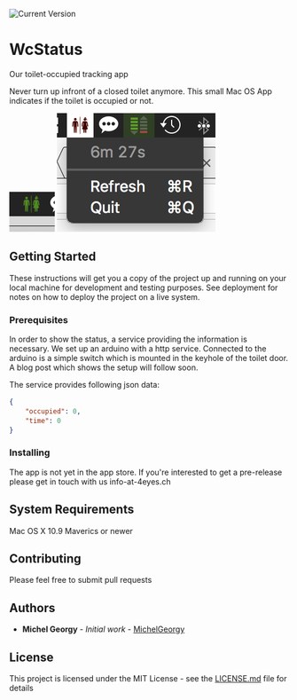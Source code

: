 ![Current Version](https://img.shields.io/badge/version-2.0.0-green.svg)
# WcStatus
Our toilet-occupied tracking app

Never turn up infront of a closed toilet anymore. This small Mac OS App indicates if the toilet is occupied or not.


![free](Docs/Img/free.png)
![Occupied](Docs/Img/occupied.png)

## Getting Started

These instructions will get you a copy of the project up and running on your local machine for development and testing purposes. See deployment for notes on how to deploy the project on a live system.

### Prerequisites

In order to show the status, a service providing the information is necessary. 
We set up an arduino with a http service. 
Connected to the arduino is a simple switch which is mounted in the keyhole of the toilet door.
A blog post which shows the setup will follow soon.

The service provides following json data: 
```json
{
    "occupied": 0, 
    "time": 0
}
```

### Installing

The app is not yet in the app store. If you're interested to get a pre-release please get in touch with us info-at-4eyes.ch

## System Requirements

Mac OS X 10.9 Maverics or newer

## Contributing

Please feel free to submit pull requests

## Authors

* **Michel Georgy** - *Initial work* - [MichelGeorgy](https://github.com/MichelGeorgy)

## License

This project is licensed under the MIT License - see the [LICENSE.md](LICENSE.md) file for details
